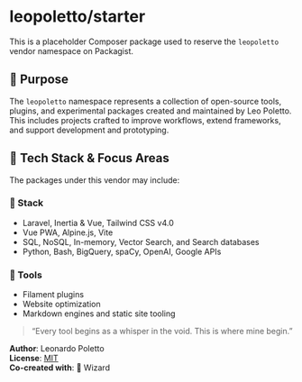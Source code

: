 # leopoletto/starter

This is a placeholder Composer package used to reserve the `leopoletto` vendor namespace on Packagist.

## 🧭 Purpose

The `leopoletto` namespace represents a collection of open-source tools, plugins, and experimental packages created and maintained by Leo Poletto. This includes projects crafted to improve workflows, extend frameworks, and support development and prototyping.

## 🧰 Tech Stack & Focus Areas

The packages under this vendor may include:

### 🧱 Stack
- Laravel, Inertia & Vue, Tailwind CSS v4.0
- Vue PWA, Alpine.js, Vite
- SQL, NoSQL, In-memory, Vector Search, and Search databases
- Python, Bash, BigQuery, spaCy, OpenAI, Google APIs

### 🧩 Tools
- Filament plugins
- Website optimization
- Markdown engines and static site tooling

> “Every tool begins as a whisper in the void. This is where mine begin.”

**Author**: Leonardo Poletto  
**License**: [MIT](LICENSE.md)  
**Co-created with**: 🧙 Wizard
